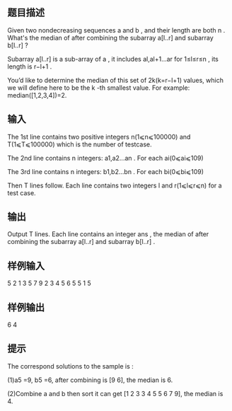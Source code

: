 ## 题目描述
Given two nondecreasing sequences a
 and b
, and their length are both n
. What's the median of after combining the subarray a[l..r]
 and subarray b[l..r]
 ?

Subarray a[l..r]
 is a sub-array of a
, it includes al,al+1...ar
 for 1≤l≤r≤n
, its length is r−l+1
.

You’d like to determine the median of this set of 2k(k=r−l+1)
 values, which we will define here to be the k
-th smallest value. For example: median([1,2,3,4])=2.

## 输入
The 1st line contains two positive integers n(1⩽n⩽100000)
  and T(1⩽T⩽100000)
 which is the number of testcase.

The 2nd line contains n
 integers: a1,a2...an
. For each ai(0⩽ai⩽109)


The 3rd line contains n
 integers: b1,b2...bn
. For each bi(0⩽bi⩽109)


Then T
 lines follow. Each line contains two integers l
 and  r(1⩽l⩽r⩽n)
 for a test case.
## 输出
Output T
 lines. Each line contains an integer ans
, the median of  after combining the  subarray a[l..r]
  and subarray b[l..r]
 .
## 样例输入
5 2
1 3 5 7 9
2 3 4 5 6
5 5
1 5
## 样例输出
6
4
## 提示
The correspond solutions to the sample is :

(1)a5
=9, b5
=6, after combining is [9 6], the median is 6.

(2)Combine a
 and b
  then sort it can get [1 2 3 3 4 5 5 6 7 9], the median is 4.